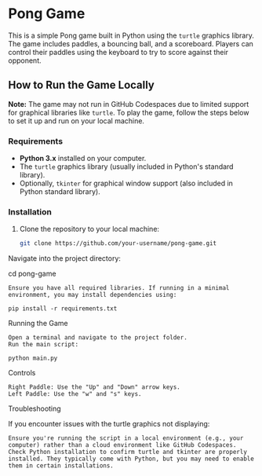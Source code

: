 # Pong Game

This is a simple Pong game built in Python using the `turtle` graphics library. The game includes paddles, a bouncing ball, and a scoreboard. Players can control their paddles using the keyboard to try to score against their opponent.

## How to Run the Game Locally

**Note:** The game may not run in GitHub Codespaces due to limited support for graphical libraries like `turtle`. To play the game, follow the steps below to set it up and run on your local machine.

### Requirements

- **Python 3.x** installed on your computer.
- The `turtle` graphics library (usually included in Python's standard library).
- Optionally, `tkinter` for graphical window support (also included in Python standard library).

### Installation

1. Clone the repository to your local machine:
   ```bash
   git clone https://github.com/your-username/pong-game.git

Navigate into the project directory:

cd pong-game

    Ensure you have all required libraries. If running in a minimal environment, you may install dependencies using:

    pip install -r requirements.txt

Running the Game

    Open a terminal and navigate to the project folder.
    Run the main script:

    python main.py

Controls

    Right Paddle: Use the "Up" and "Down" arrow keys.
    Left Paddle: Use the "w" and "s" keys.

Troubleshooting

If you encounter issues with the turtle graphics not displaying:

    Ensure you're running the script in a local environment (e.g., your computer) rather than a cloud environment like GitHub Codespaces.
    Check Python installation to confirm turtle and tkinter are properly installed. They typically come with Python, but you may need to enable them in certain installations.